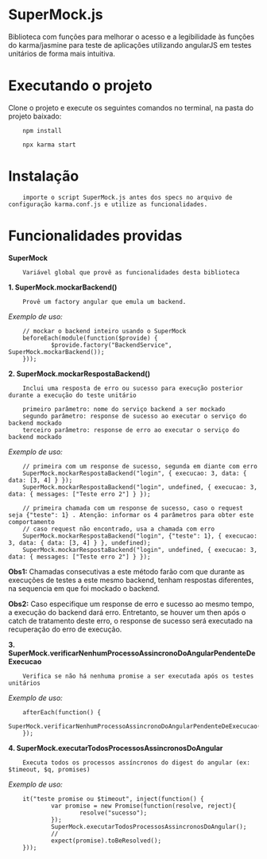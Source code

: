 # SuperMock.js
Biblioteca com funções para melhorar o acesso e a legibilidade às funções do karma/jasmine para teste de aplicações utilizando angularJS em testes unitários de forma mais intuitiva.

# Executando o projeto
Clone o projeto e execute os seguintes comandos no terminal, na pasta do projeto baixado:

        npm install
        
        npx karma start

# Instalação

        importe o script SuperMock.js antes dos specs no arquivo de configuração karma.conf.js e utilize as funcionalidades.
        
# Funcionalidades providas

**SuperMock**

        Variável global que provê as funcionalidades desta biblioteca

**1. SuperMock.mockarBackend()**

        Provê um factory angular que emula um backend.

*Exemplo de uso:*
        
        // mockar o backend inteiro usando o SuperMock
        beforeEach(module(function($provide) {
                $provide.factory("BackendService", SuperMock.mockarBackend());
        }));

**2. SuperMock.mockarRespostaBackend()**

        Inclui uma resposta de erro ou sucesso para execução posterior durante a execução do teste unitário
        
        primeiro parâmetro: nome do serviço backend a ser mockado
        segundo parâmetro: response de sucesso ao executar o serviço do backend mockado
        terceiro parâmetro: response de erro ao executar o serviço do backend mockado

*Exemplo de uso:*

        // primeira com um response de sucesso, segunda em diante com erro
        SuperMock.mockarRespostaBackend("login", { execucao: 3, data: { data: [3, 4] } });
        SuperMock.mockarRespostaBackend("login", undefined, { execucao: 3, data: { messages: ["Teste erro 2"] } });

        // primeira chamada com um response de sucesso, caso o request seja {"teste": 1} . Atenção: informar os 4 parâmetros para obter este comportamento
        // caso request não encontrado, usa a chamada com erro
        SuperMock.mockarRespostaBackend("login", {"teste": 1}, { execucao: 3, data: { data: [3, 4] } }, undefined);
        SuperMock.mockarRespostaBackend("login", undefined, { execucao: 3, data: { messages: ["Teste erro 2"] } });

**Obs1:** Chamadas consecutivas a este método farão com que durante as execuções de testes a este mesmo backend, tenham respostas diferentes, na sequencia em que foi mockado o backend. 

**Obs2:** Caso especifique um response de erro e sucesso ao mesmo tempo, a execução do backend dará erro. Entretanto, se houver um then após o catch de tratamento deste erro, o response de sucesso será executado na recuperação do erro de execução.


**3. SuperMock.verificarNenhumProcessoAssincronoDoAngularPendenteDeExecucao**

        Verifica se não há nenhuma promise a ser executada após os testes unitários
        
*Exemplo de uso:*

        afterEach(function() {
                SuperMock.verificarNenhumProcessoAssincronoDoAngularPendenteDeExecucao();
        });
        

**4. SuperMock.executarTodosProcessosAssincronosDoAngular**
        
        Executa todos os processos assíncronos do digest do angular (ex: $timeout, $q, promises)
        
*Exemplo de uso:*

        it("teste promise ou $timeout", inject(function() {
                var promise = new Promise(function(resolve, reject){
                        resolve("sucesso");
                });
                SuperMock.executarTodosProcessosAssincronosDoAngular();
                //
                expect(promise).toBeResolved();
        }));

